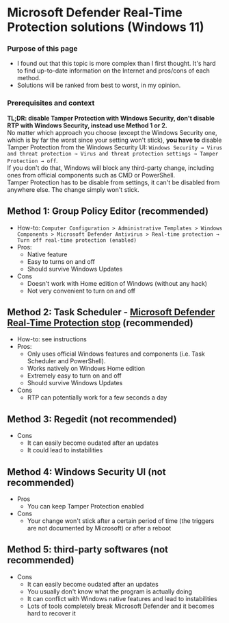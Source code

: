# Microsoft Defender Real-Time Protection solutions (Windows 11)
### Purpose of this page  
- I found out that this topic is more complex than I first thought. It's hard to find up-to-date information on the Internet and pros/cons of each method.
- Solutions will be ranked from best to worst, in my opinion.
### Prerequisites and context
**TL;DR: disable Tamper Protection with Windows Security, don't disable RTP with Windows Security, instead use Method 1 or 2.**  
No matter which approach you choose (except the Windows Security one, which is by far the worst since your setting won't stick), **you have to** disable Tamper Protection from the Windows Security UI: `Windows Security → Virus and threat protection → Virus and threat protection settings → Tamper Protection → off`.  
If you don't do that, Windows will block any third-party change, including ones from official components such as CMD or PowerShell.  
Tamper Protection has to be disable from settings, it can't be disabled from anywhere else. The change simply won't stick.

## Method 1: Group Policy Editor (recommended)
- How-to: `Computer Configuration > Administrative Templates > Windows Components > Microsoft Defender Antivirus > Real-time protection → Turn off real-time protection (enabled)`
- Pros:
  - Native feature
  - Easy to turns on and off
  - Should survive Windows Updates
- Cons 
  -  Doesn't work with Home edition of Windows (without any hack)
  -  Not very convenient to turn on and off

## Method 2: Task Scheduler - [Microsoft Defender Real-Time Protection stop](https://github.com/duttyend/Microsoft-Defender-RTP-stop) (recommended)
- How-to: see instructions
- Pros: 
  - Only uses official Windows features and components (i.e. Task Scheduler and PowerShell).
  - Works natively on Windows Home edition
  - Extremely easy to turn on and off
  - Should survive Windows Updates
- Cons
  - RTP can potentially work for a few seconds a day

## Method 3: Regedit (not recommended)
- Cons
  - It can easily become oudated after an updates
  - It could lead to instabilities

## Method 4: Windows Security UI (not recommended)
- Pros
  -  You can keep Tamper Protection enabled
- Cons 
  - Your change won't stick after a certain period of time (the triggers are not documented by Microsoft) or after a reboot

## Method 5: third-party softwares (not recommended)
- Cons
  - It can easily become oudated after an updates
  - You usually don't know what the program is actually doing
  - It can conflict with Windows native features and lead to instabilities
  - Lots of tools completely break Microsoft Defender and it becomes hard to recover it

